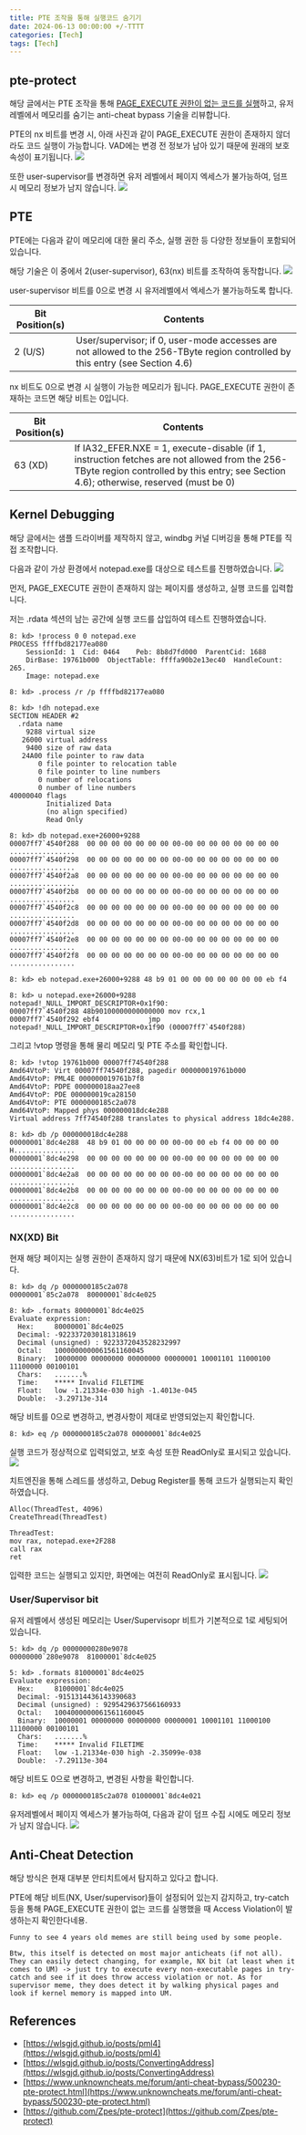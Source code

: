 ```yaml
---
title: PTE 조작을 통해 실행코드 숨기기
date: 2024-06-13 00:00:00 +/-TTTT
categories: [Tech]
tags: [Tech]
---
```


## pte-protect
해당 글에서는 PTE 조작을 통해 <U>PAGE_EXECUTE 권한이 없는 코드를 실행</U>하고, 유저 레벨에서 메모리를 숨기는 anti-cheat bypass 기술을 리뷰합니다.

PTE의 nx 비트를 변경 시, 아래 사진과 같이 PAGE_EXECUTE 권한이 존재하지 않더라도 코드 실행이 가능합니다. VAD에는 변경 전 정보가 남아 있기 때문에 원래의 보호 속성이 표기됩니다.
![](/assets/posts/2024-06-13-PteProtect/2.png)

또한 user-supervisor를 변경하면 유저 레벨에서 페이지 엑세스가 불가능하여, 덤프 시 메모리 정보가 남지 않습니다.
![](/assets/posts/2024-06-13-PteProtect/3.png)

## PTE
PTE에는 다음과 같이 메모리에 대한 물리 주소, 실행 권한 등 다양한 정보들이 포함되어 있습니다.

해당 기술은 이 중에서 2(user-supervisor), 63(nx) 비트를 조작하여 동작합니다.
![](/assets/posts/2024-06-13-PteProtect/1.png)

user-supervisor 비트를 0으로 변경 시 유저레벨에서 엑세스가 불가능하도록 합니다. 

| Bit Position(s) |	Contents |
|---------------------|----------------|
| 2 (U/S) | User/supervisor; if 0, user-mode accesses are not allowed to the 256-TByte region controlled by this entry (see Section 4.6) |

nx 비트도 0으로 변경 시 실행이 가능한 메모리가 됩니다. PAGE_EXECUTE 권한이 존재하는 코드면 해당 비트는 0입니다.

| Bit Position(s) |	Contents |
|---------------------|----------------|
| 63 (XD) |  If IA32_EFER.NXE = 1, execute-disable (if 1, instruction fetches are not allowed from the 256-TByte region controlled by this entry; see Section 4.6); otherwise, reserved (must be 0) |

## Kernel Debugging
해당 글에서는 샘플 드라이버를 제작하지 않고, windbg 커널 디버깅을 통해 PTE를 직접 조작합니다.

다음과 같이 가상 환경에서 notepad.exe를 대상으로 테스트를 진행하였습니다.
![](/assets/posts/2024-06-13-PteProtect/4.png)

먼저, PAGE_EXECUTE 권한이 존재하지 않는 페이지를 생성하고, 실행 코드를 입력합니다.

저는 .rdata 섹션의 남는 공간에 실행 코드를 삽입하여 테스트 진행하였습니다.
```
8: kd> !process 0 0 notepad.exe
PROCESS ffffbd82177ea080
    SessionId: 1  Cid: 0464    Peb: 8b8d7fd000  ParentCid: 1688
    DirBase: 19761b000  ObjectTable: ffffa90b2e13ec40  HandleCount: 265.
    Image: notepad.exe

8: kd> .process /r /p ffffbd82177ea080

8: kd> !dh notepad.exe
SECTION HEADER #2
  .rdata name
    9288 virtual size
   26000 virtual address
    9400 size of raw data
   24A00 file pointer to raw data
       0 file pointer to relocation table
       0 file pointer to line numbers
       0 number of relocations
       0 number of line numbers
40000040 flags
         Initialized Data
         (no align specified)
         Read Only
```
```
8: kd> db notepad.exe+26000+9288
00007ff7`4540f288  00 00 00 00 00 00 00 00-00 00 00 00 00 00 00 00  ................
00007ff7`4540f298  00 00 00 00 00 00 00 00-00 00 00 00 00 00 00 00  ................
00007ff7`4540f2a8  00 00 00 00 00 00 00 00-00 00 00 00 00 00 00 00  ................
00007ff7`4540f2b8  00 00 00 00 00 00 00 00-00 00 00 00 00 00 00 00  ................
00007ff7`4540f2c8  00 00 00 00 00 00 00 00-00 00 00 00 00 00 00 00  ................
00007ff7`4540f2d8  00 00 00 00 00 00 00 00-00 00 00 00 00 00 00 00  ................
00007ff7`4540f2e8  00 00 00 00 00 00 00 00-00 00 00 00 00 00 00 00  ................
00007ff7`4540f2f8  00 00 00 00 00 00 00 00-00 00 00 00 00 00 00 00  ................

8: kd> eb notepad.exe+26000+9288 48 b9 01 00 00 00 00 00 00 00 eb f4

8: kd> u notepad.exe+26000+9288
notepad!_NULL_IMPORT_DESCRIPTOR+0x1f90:
00007ff7`4540f288 48b90100000000000000 mov rcx,1
00007ff7`4540f292 ebf4            jmp     notepad!_NULL_IMPORT_DESCRIPTOR+0x1f90 (00007ff7`4540f288)
```

그리고 !vtop 명령을 통해 물리 메모리 및 PTE 주소를 확인합니다.
```
8: kd> !vtop 19761b000 00007ff74540f288
Amd64VtoP: Virt 00007ff74540f288, pagedir 000000019761b000
Amd64VtoP: PML4E 000000019761b7f8
Amd64VtoP: PDPE 000000018aa27ee8
Amd64VtoP: PDE 000000019ca28150
Amd64VtoP: PTE 0000000185c2a078
Amd64VtoP: Mapped phys 000000018dc4e288
Virtual address 7ff74540f288 translates to physical address 18dc4e288.

8: kd> db /p 000000018dc4e288
00000001`8dc4e288  48 b9 01 00 00 00 00 00-00 00 eb f4 00 00 00 00  H...............
00000001`8dc4e298  00 00 00 00 00 00 00 00-00 00 00 00 00 00 00 00  ................
00000001`8dc4e2a8  00 00 00 00 00 00 00 00-00 00 00 00 00 00 00 00  ................
00000001`8dc4e2b8  00 00 00 00 00 00 00 00-00 00 00 00 00 00 00 00  ................
00000001`8dc4e2c8  00 00 00 00 00 00 00 00-00 00 00 00 00 00 00 00  ................
```

### NX(XD) Bit
현재 해당 페이지는 실행 권한이 존재하지 않기 때문에 NX(63)비트가 1로 되어 있습니다.
```
8: kd> dq /p 0000000185c2a078
00000001`85c2a078  80000001`8dc4e025

8: kd> .formats 80000001`8dc4e025
Evaluate expression:
  Hex:     80000001`8dc4e025
  Decimal: -9223372030181318619
  Decimal (unsigned) : 9223372043528232997
  Octal:   1000000000061561160045
  Binary:  10000000 00000000 00000000 00000001 10001101 11000100 11100000 00100101
  Chars:   .......%
  Time:    ***** Invalid FILETIME
  Float:   low -1.21334e-030 high -1.4013e-045
  Double:  -3.29713e-314
```

해당 비트를 0으로 변경하고, 변경사항이 제대로 반영되었는지 확인합니다.
```
8: kd> eq /p 0000000185c2a078 00000001`8dc4e025
```

실행 코드가 정상적으로 입력되었고, 보호 속성 또한 ReadOnly로 표시되고 있습니다.
![](/assets/posts/2024-06-13-PteProtect/5.png)

치트엔진을 통해 스레드를 생성하고, Debug Register를 통해 코드가 실행되는지 확인하였습니다.
```
Alloc(ThreadTest, 4096)
CreateThread(ThreadTest)

ThreadTest:
mov rax, notepad.exe+2F288
call rax
ret
```

입력한 코드는 실행되고 있지만, 화면에는 여전히 ReadOnly로 표시됩니다.
![](/assets/posts/2024-06-13-PteProtect/6.png)

### User/Supervisor bit
유저 레벨에서 생성된 메모리는 User/Supervisopr 비트가 기본적으로 1로 세팅되어 있습니다.
```
5: kd> dq /p 00000000280e9078
00000000`280e9078  81000001`8dc4e025

5: kd> .formats 81000001`8dc4e025
Evaluate expression:
  Hex:     81000001`8dc4e025
  Decimal: -9151314436143390683
  Decimal (unsigned) : 9295429637566160933
  Octal:   1004000000061561160045
  Binary:  10000001 00000000 00000000 00000001 10001101 11000100 11100000 00100101
  Chars:   .......%
  Time:    ***** Invalid FILETIME
  Float:   low -1.21334e-030 high -2.35099e-038
  Double:  -7.29113e-304
```

해당 비트도 0으로 변경하고, 변경된 사항을 확인합니다.
```
8: kd> eq /p 0000000185c2a078 01000001`8dc4e021
```

유저레벨에서 페이지 엑세스가 불가능하여, 다음과 같이 덤프 수집 시에도 메모리 정보가 남지 않습니다.
![](/assets/posts/2024-06-13-PteProtect/8.png)

## Anti-Cheat Detection
해당 방식은 현재 대부분 안티치트에서 탐지하고 있다고 합니다.

PTE에 해당 비트(NX, User/supervisor)들이 설정되어 있는지 감지하고, try-catch 등을 통해 PAGE_EXECUTE 권한이 없는 코드를 실행했을 때 Access Violation이 발생하는지 확인한다네용.
```
Funny to see 4 years old memes are still being used by some people.

Btw, this itself is detected on most major anticheats (if not all). They can easily detect changing, for example, NX bit (at least when it comes to UM) -> just try to execute every non-executable pages in try-catch and see if it does throw access violation or not. As for supervisor meme, they does detect it by walking physical pages and look if kernel memory is mapped into UM.
```

## References
- [https://wlsgjd.github.io/posts/pml4](https://wlsgjd.github.io/posts/pml4)
- [https://wlsgjd.github.io/posts/ConvertingAddress](https://wlsgjd.github.io/posts/ConvertingAddress)
- [https://www.unknowncheats.me/forum/anti-cheat-bypass/500230-pte-protect.html](https://www.unknowncheats.me/forum/anti-cheat-bypass/500230-pte-protect.html)
- [https://github.com/Zpes/pte-protect](https://github.com/Zpes/pte-protect)